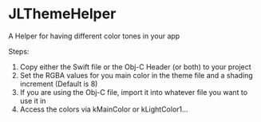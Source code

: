 JLThemeHelper
=============

A Helper for having different color tones in your app

Steps:
  1. Copy either the Swift file or the Obj-C Header (or both) to your project
  2. Set the RGBA values for you main color in the theme file and a shading increment (Default is 8)
  3. If you are using the Obj-C file, import it into whatever file you want to use it in
  4. Access the colors via kMainColor or kLightColor1...
